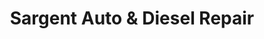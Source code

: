 ---
title: "Sargent Auto & Diesel Repair"
url: /grain-valley/sargent-auto-and-diesel-repair/
shop: car repair
---